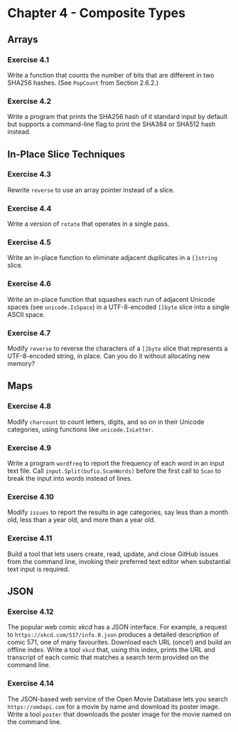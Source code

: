 # Chapter 4 - Composite Types

## Arrays

### Exercise 4.1
Write a function that counts the number of bits that are different in two SHA256
hashes. (See `PopCount` from Section 2.6.2.)

### Exercise 4.2
Write a program that prints the SHA256 hash of it standard input by default but
supports a command-line flag to print the SHA384 or SHA512 hash instead.

## In-Place Slice Techniques

### Exercise 4.3
Rewrite `reverse` to use an array pointer instead of a slice.

### Exercise 4.4
Write a version of `rotate` that operates in a single pass.

### Exercise 4.5
Write an in-place function to eliminate adjacent duplicates in a `[]string`
slice.

### Exercise 4.6
Write an in-place function that squashes each run of adjacent Unicode spaces
(see `unicode.IsSpace`) in a UTF-8-encoded `[]byte` slice into a single ASCII
space.

### Exercise 4.7
Modify `reverse` to reverse the characters of a `[]byte` slice that represents
a UTF-8-encoded string, in place. Can you do it without allocating new memory?

## Maps

### Exercise 4.8
Modify `charcount` to count letters, digits, and so on in their Unicode
categories, using functions like `unicode.IsLetter`.

### Exercise 4.9
Write a program `wordfreq` to report the frequency of each word in an input text
file. Call `input.Split(bufio.ScanWords)` before the first call to `Scan` to
break the input into words instead of lines.

### Exercise 4.10
Modify `issues` to report the results in age categories, say less than a month
old, less than a year old, and more than a year old.

### Exercise 4.11
Build a tool that lets users create, read, update, and close GitHub issues from
the command line, invoking their preferred text editor when substantial text
input is required.

## JSON

### Exercise 4.12
The popular web comic _xkcd_ has a JSON interface. For example, a request to
`https://xkcd.com/517/info.0.json` produces a detailed description of comic 571,
one of many favourites. Download each URL (once!) and build an offline index.
Write a tool `xkcd` that, using this index, prints the URL and transcript of
each comic that matches a search term provided on the command line.

### Exercise 4.14
The JSON-based web service of the Open Movie Database lets you search
`https://omdapi.com` for a movie by name and download its poster image. Write a
tool `poster` that downloads the poster image for the movie named on the command
line.
